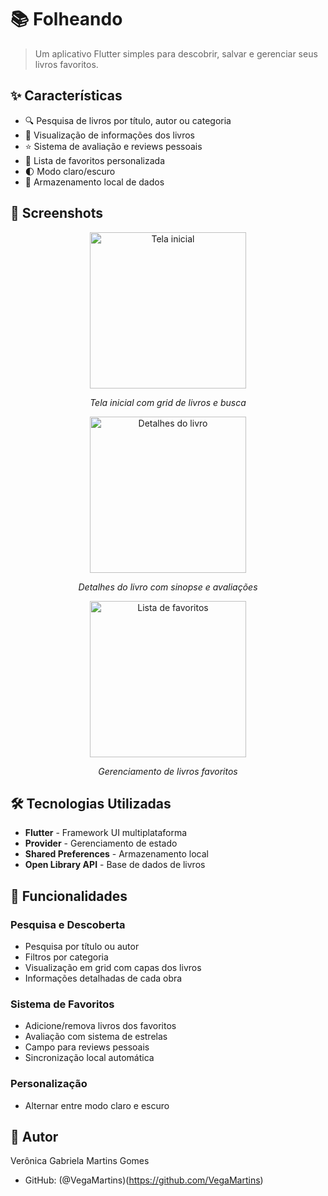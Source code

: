 # 📚 Folheando

> Um aplicativo Flutter simples para descobrir, salvar e gerenciar seus livros favoritos.

## ✨ Características

- 🔍 Pesquisa de livros por título, autor ou categoria
- 📖 Visualização de informações dos livros
- ⭐ Sistema de avaliação e reviews pessoais
- 💜 Lista de favoritos personalizada
- 🌓 Modo claro/escuro
- 💾 Armazenamento local de dados

## 📱 Screenshots

<div align="center">
  <img src="screenshots/home_screen.png" alt="Tela inicial" width="250"/>
  <p><em>Tela inicial com grid de livros e busca</em></p>
  <img src="screenshots/details_screen.png" alt="Detalhes do livro" width="250"/>
  <p><em>Detalhes do livro com sinopse e avaliações</em></p>
  <img src="screenshots/favorites_screen.png" alt="Lista de favoritos" width="250"/>
  <p><em>Gerenciamento de livros favoritos</em></p>
</div>


## 🛠️ Tecnologias Utilizadas

- **Flutter** - Framework UI multiplataforma
- **Provider** - Gerenciamento de estado
- **Shared Preferences** - Armazenamento local
- **Open Library API** - Base de dados de livros

## 📱 Funcionalidades

### Pesquisa e Descoberta
- Pesquisa por título ou autor
- Filtros por categoria
- Visualização em grid com capas dos livros
- Informações detalhadas de cada obra

### Sistema de Favoritos
- Adicione/remova livros dos favoritos
- Avaliação com sistema de estrelas
- Campo para reviews pessoais
- Sincronização local automática

### Personalização
- Alternar entre modo claro e escuro


## 👤 Autor

Verônica Gabriela Martins Gomes
- GitHub: (@VegaMartins)(https://github.com/VegaMartins)

